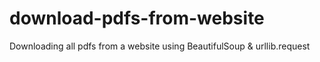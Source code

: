 # download-pdfs-from-website
Downloading all pdfs from a website using BeautifulSoup &amp; urllib.request
